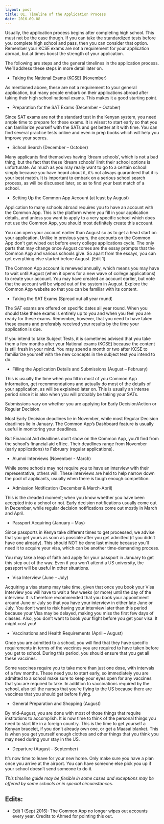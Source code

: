 ```yaml
---
layout: post 
title: 01. Timeline of the Application Process
date: 2016-09-08
---
```


Usually, the application process begins after completing high school. This must not be the case though. If you can take the standardized tests before you complete high school and pass, then you can consider that option. Remember your KCSE exams are not a requirement for your application abroad, but at times boost the strength of your application.

The following are steps and the general timelines in the application process. We’ll address these steps in more detail later on.

* Taking the National Exams (KCSE) (November)

As mentioned above, these are not a requirement to your general application, but many people embark on their applications abroad after taking their high school national exams. This makes it a good starting point.

* Preparation for the SAT Exams  (December – October)

Since SAT exams are not the standard test in the Kenyan system, you need ample time to prepare for these exams. It is wisest to start early so that you can familiarize yourself with the SATs and get better at it with time. You can find several practice tests online and even in prep books which will help you improve your scores.

* School Search (December – October)

Many applicants find themselves having ‘dream schools’, which is not a bad thing, but the fact that these ‘dream schools’ limit their school options is unfortunate. As much as you may really want to go to a certain school simply because you have heard about it, it’s not always guaranteed that it is your best match. It is important to embark on a serious school search process, as will be discussed later, so as to find your best match of a school.  

* Setting Up the Common App Account  (at least by August)

Application to many schools abroad requires you to have an account with the Common App. This is the platform where you fill in your application details, and unless you want to apply to a very specific school which does not use the Common App, you should most definitely create this account.

You can open your account earlier than August so as to get a head start on your application. Unlike in previous years, the accounts on the Common App don't get wiped out before every college applications cycle. The only parts that may change once August comes are the essay prompts that the Common App and various schools give. So apart from the essays, you can get everything else started before August. [Edit 1]

The Common App account is renewed annually, which means you may have to wait until August (when it opens for a new wave of college applications) to create your account. You may have created an account earlier, but note that the account will be wiped out of the system in August. Explore the Common App website so that you can be familiar with its content.

* Taking the SAT Exams (Spread out all year round)

The SAT exams are offered on specific dates all year round. When you should take these exams is entirely up to you and when you feel you are ready for these exams. Remember, however, that you need to have taken these exams and preferably received your results by the time your application is due.

If you intend to take Subject Tests, it is sometimes advised that you take them a few months after your National exams (KCSE) because the content is still fresh in your mind. You may spend a month or two after KCSE to familiarize yourself with the new concepts in the subject test you intend to do.

* Filling the Application Details and Submissions (August – February)

This is usually the time when you fill in most of you Common App information, get recommendations and actually do most of the details of your application, as will be explained later on. This is usually an intense period since it is also when you will probably be taking your SATs.

Submissions vary on whether you are applying for Early Decision/Action or Regular Decision.

Most Early Decision deadlines lie in November, while most Regular Decision deadlines lie in January. The Common App’s Dashboard feature is usually useful in monitoring your deadlines.

But Financial Aid deadlines don’t show on the Common App, you’ll find from the school’s financial aid office. Their deadlines range from November (early applications) to February (regular applications).

* Alumni Interviews (November - March)

While some schools may not require you to have an interview with their representative, others will. These interviews are held to help narrow down the pool of applicants, usually when there is tough enough competition.

* Admission Notification (December & March-April)

This is the dreaded moment; when you know whether you have been accepted into a school or not. Early decision notifications usually come out in December, while regular decision notifications come out mostly in March and April.

* Passport Acquiring (January – May)

Since passports in Kenya take different times to get processed, we advise that you get yours as soon as possible after you get admitted (if you didn’t have one already). This should NOT be done last minute because you’ll need it to acquire your visa, which can be another time-demanding process.

You may take a leap of faith and apply for your passport in January to get this step out of the way. Even if you won’t attend a US university, the passport will be useful in other situations.

* Visa Interview (June – July)

Acquiring a visa stamp may take time, given that once you book your Visa Interview you will have to wait a few weeks (or more) until the day of the interview. It is therefore recommended that you book your appointment around June or July so that you have your interview in either late June or July. You don’t want to risk having your interview later than this period because your Visa may be delayed, making you miss the first few days of classes. Also, you don’t want to book your flight before you get your visa. It might cost you!

* Vaccinations and Health Requirements (April – August)

Once you are admitted to a school, you will find that they have specific requirements in terms of the vaccines you are required to have taken before you get to school. During this period, you should ensure that you get all these vaccines.

Some vaccines require you to take more than just one dose, with intervals of a few months. These need you to start early, so immediately you are admitted to a school make sure to keep your eyes open for any vaccines that you are required to take. In addition to vaccinations required by the school, also tell the nurses that you’re flying to the US because there are vaccines that you should get before flying.

* General Preparation and Shopping (August)

By mid-August, you are done with most of those things that require institutions to accomplish. It is now time to think of the personal things you need to start life in a foreign country. This is the time to get yourself a Kenyan bracelet, if you don’t already own one, or get a Maasai blanket. This is when you get yourself enough clothes and other things that you think you may need during your stay in the US.

* Departure (August – September)

It’s now time to leave for your new home. Only make sure you have a plan once you arrive at the airport. You can have someone else pick you up if your school doesn’t send someone to do it.

*This timeline guide may be flexible in some cases and exceptions may be offered by some schools or in special circumstances.*

## Edits:

* Edit 1 (Sept 2016): The Common App no longer wipes out accounts every year. Credits to Ahmed for pointing this out.
